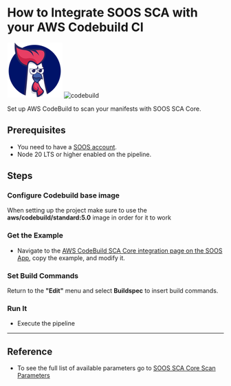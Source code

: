 # How to Integrate SOOS SCA with your AWS Codebuild CI

<div>
<img src="../assets/img/SOOS-Icon.png" alt="SOOS" width="128" height="128">
<img src="../assets/img/codebuild.png" alt="codebuild" width="128" height="128">
</div>

Set up AWS CodeBuild to scan your manifests with SOOS SCA Core.

## Prerequisites

- You need to have a [SOOS account](https://app.soos.io/register).
- Node 20 LTS or higher enabled on the pipeline.

## Steps

### **Configure Codebuild base image**

When setting up the project make sure to use the **aws/codebuild/standard:5.0** image in order for it to work

### **Get the Example**

* Navigate to the [AWS CodeBuild SCA Core integration page on the SOOS App](https://app.soos.io/integrate/sca?id=aws-codebuild), copy the example, and modify it.

### **Set Build Commands**
Return to the **"Edit"** menu and select **Buildspec** to insert build commands.

### **Run It**

* Execute the pipeline

---

## Reference
* To see the full list of available parameters go to [SOOS SCA Core Scan Parameters](https://github.com/soos-io/soos-sca#parameters)